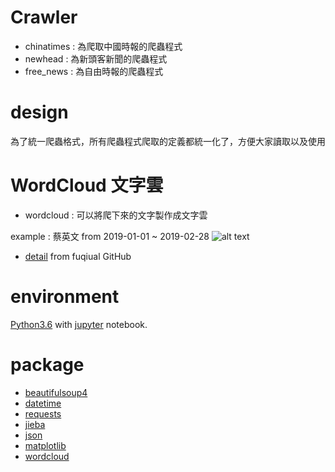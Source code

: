 # Crawler 

* chinatimes : 為爬取中國時報的爬蟲程式
* newhead : 為新頭客新聞的爬蟲程式
* free_news : 為自由時報的爬蟲程式

# design

為了統一爬蟲格式，所有爬蟲程式爬取的定義都統一化了，方便大家讀取以及使用

# WordCloud 文字雲

* wordcloud : 可以將爬下來的文字製作成文字雲

example : 
蔡英文 from 2019-01-01 ~ 2019-02-28
![alt text](https://github.com/jeff20628m/Fintech_Class/blob/master/Week1/img/cloud01.png)

* [detail](https://github.com/fuqiuai/wordCloud)
from fuqiual GitHub

# environment 

[Python3.6](https://www.anaconda.com/) with [jupyter](https://jupyter.org/) notebook.

# package 

* [beautifulsoup4](https://pypi.org/project/beautifulsoup4/)
* [datetime](https://pypi.org/project/DateTime/)
* [requests](https://pypi.org/project/requests2/)
* [jieba](https://pypi.org/project/jieba/)
* [json](https://pypi.org/project/json262/)
* [matplotlib](https://pypi.org/project/matplotlib/)
* [wordcloud](https://github.com/fuqiuai/wordCloud)